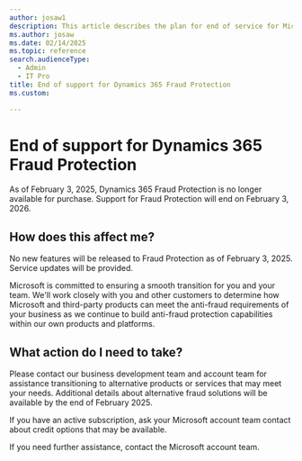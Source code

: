 ```yaml
---
author: josaw1
description: This article describes the plan for end of service for Microsoft Dynamics 365 Fraud Protection.
ms.author: josaw
ms.date: 02/14/2025
ms.topic: reference
search.audienceType:
  - Admin
  - IT Pro
title: End of support for Dynamics 365 Fraud Protection
ms.custom:

---
```


# End of support for Dynamics 365 Fraud Protection

As of February 3, 2025, Dynamics 365 Fraud Protection is no longer available for purchase. Support for Fraud Protection will end on February 3, 2026.

 
## How does this affect me?
No new features will be released to Fraud Protection as of February 3, 2025. Service updates will be provided.
 
Microsoft is committed to ensuring a smooth transition for you and your team. We'll work closely with you and other customers to determine how Microsoft and third-party products can meet the anti-fraud requirements of your business as we continue to build anti-fraud protection capabilities within our own products and platforms.

## What action do I need to take?
Please contact our business development team and account team for assistance transitioning to alternative products or services that may meet your needs. Additional details about alternative fraud solutions will be available by the end of February 2025.

If you have an active subscription, ask your Microsoft account team contact about credit options that may be available.
 
If you need further assistance, contact the Microsoft account team.
